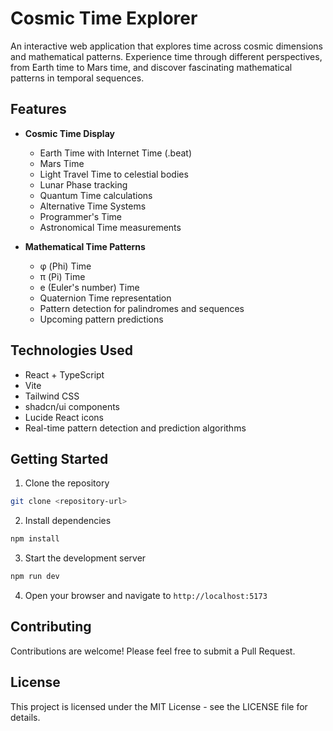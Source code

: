 # Cosmic Time Explorer

An interactive web application that explores time across cosmic dimensions and mathematical patterns. Experience time through different perspectives, from Earth time to Mars time, and discover fascinating mathematical patterns in temporal sequences.

## Features

- **Cosmic Time Display**
  - Earth Time with Internet Time (.beat)
  - Mars Time
  - Light Travel Time to celestial bodies
  - Lunar Phase tracking
  - Quantum Time calculations
  - Alternative Time Systems
  - Programmer's Time
  - Astronomical Time measurements

- **Mathematical Time Patterns**
  - φ (Phi) Time
  - π (Pi) Time
  - e (Euler's number) Time
  - Quaternion Time representation
  - Pattern detection for palindromes and sequences
  - Upcoming pattern predictions

## Technologies Used

- React + TypeScript
- Vite
- Tailwind CSS
- shadcn/ui components
- Lucide React icons
- Real-time pattern detection and prediction algorithms

## Getting Started

1. Clone the repository
```bash
git clone <repository-url>
```

2. Install dependencies
```bash
npm install
```

3. Start the development server
```bash
npm run dev
```

4. Open your browser and navigate to `http://localhost:5173`

## Contributing

Contributions are welcome! Please feel free to submit a Pull Request.

## License

This project is licensed under the MIT License - see the LICENSE file for details.